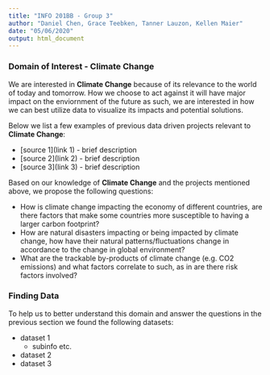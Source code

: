 ```yaml
---
title: "INFO 201BB - Group 3"
author: "Daniel Chen, Grace Teebken, Tanner Lauzon, Kellen Maier"
date: "05/06/2020"
output: html_document
---
```


### Domain of Interest - **Climate Change**
We are interested in **Climate Change** because of its relevance to the world of today and tomorrow. How we choose to act against it will have major impact on the enviornment of the future as such, we are interested in how we can best utilize data to visualize its impacts and potential solutions.

Below we list a few examples of previous data driven projects relevant to **Climate Change**:

- [source 1](link 1) - brief description
- [source 2](link 2) - brief description
- [source 3](link 3) - brief description

Based on our knowledge of **Climate Change** and the projects mentioned above, we propose the following questions:

- How is climate change impacting the economy of different countries, are there factors that make some countries more susceptible to having a larger carbon footprint?
- How are natural disasters impacting or being impacted by climate change, how have their natural patterns/fluctuations change in accordance to the change in global environment?
- What are the trackable by-products of climate change (e.g. CO2 emissions) and what factors correlate to such, as in are there risk factors involved?

### Finding Data
To help us to better understand this domain and answer the questions in the previous section we found the following datasets:

- dataset 1
    - subinfo etc.
- dataset 2
- dataset 3




